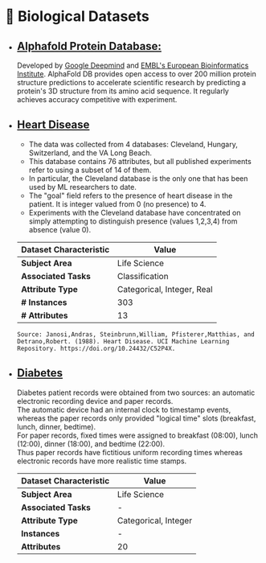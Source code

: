 # 🧬 Biological Datasets

* ## [Alphafold Protein Database:](https://alphafold.ebi.ac.uk/)

  Developed by [Google Deepmind](https://deepmind.com/) and [EMBL's European Bioinformatics Institute](https://www.ebi.ac.uk/). AlphaFold DB provides open access to over 200 million protein structure predictions to accelerate scientific research by predicting a protein's 3D structure from its amino acid sequence. It regularly achieves accuracy competitive with experiment.

* ## [Heart Disease](https://archive.ics.uci.edu/dataset/45/heart+disease)
  - The data was collected from 4 databases: Cleveland, Hungary, Switzerland, and the VA Long Beach.
  - This database contains 76 attributes, but all published experiments refer to using a subset of 14 of them.
  - In particular, the Cleveland database is the only one that has been used by ML researchers to date.
  - The "goal" field refers to the presence of heart disease in the patient.  It is integer valued from 0 (no presence) to 4.
  - Experiments with the Cleveland database have concentrated on simply attempting to distinguish presence (values 1,2,3,4) from absence (value 0).

  | **Dataset Characteristic**  | **Value**               |
  | --------------------------- | ----------------------- |
  | **Subject Area**            | Life Science            |
  | **Associated Tasks**        | Classification          |
  | **Attribute Type**          | Categorical, Integer, Real |
  | **# Instances**             | 303                     |
  | **# Attributes**            | 13                      |

      Source: Janosi,Andras, Steinbrunn,William, Pfisterer,Matthias, and Detrano,Robert. (1988). Heart Disease. UCI Machine Learning Repository. https://doi.org/10.24432/C52P4X.

* ## [Diabetes](https://archive.ics.uci.edu/dataset/34/diabetes)
  Diabetes patient records were obtained from two sources:  an automatic electronic recording device and paper records.  
  The automatic device had an internal clock to timestamp events, whereas the paper records only provided "logical time" slots (breakfast, lunch, dinner, bedtime).  
  For paper records, fixed times were assigned to breakfast (08:00), lunch (12:00), dinner (18:00), and bedtime (22:00).  
  Thus paper records have fictitious uniform recording times whereas electronic records have more realistic time stamps.

  | **Dataset Characteristic** | **Value**        |
  |-----------------------|---------------|
  | **Subject Area**           | Life Science  |
  | **Associated Tasks**      | -             |
  | **Attribute Type**        | Categorical, Integer |
  | **Instances**             | -             |
  | **Attributes**            | 20            |

  

